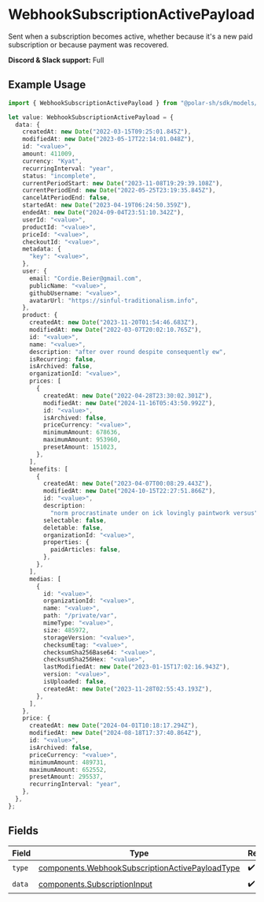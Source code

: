 # WebhookSubscriptionActivePayload

Sent when a subscription becomes active,
whether because it's a new paid subscription or because payment was recovered.

**Discord & Slack support:** Full

## Example Usage

```typescript
import { WebhookSubscriptionActivePayload } from "@polar-sh/sdk/models/components";

let value: WebhookSubscriptionActivePayload = {
  data: {
    createdAt: new Date("2022-03-15T09:25:01.845Z"),
    modifiedAt: new Date("2023-05-17T22:14:01.048Z"),
    id: "<value>",
    amount: 411009,
    currency: "Kyat",
    recurringInterval: "year",
    status: "incomplete",
    currentPeriodStart: new Date("2023-11-08T19:29:39.108Z"),
    currentPeriodEnd: new Date("2022-05-25T23:19:35.845Z"),
    cancelAtPeriodEnd: false,
    startedAt: new Date("2023-04-19T06:24:50.359Z"),
    endedAt: new Date("2024-09-04T23:51:10.342Z"),
    userId: "<value>",
    productId: "<value>",
    priceId: "<value>",
    checkoutId: "<value>",
    metadata: {
      "key": "<value>",
    },
    user: {
      email: "Cordie.Beier@gmail.com",
      publicName: "<value>",
      githubUsername: "<value>",
      avatarUrl: "https://sinful-traditionalism.info",
    },
    product: {
      createdAt: new Date("2023-11-20T01:54:46.683Z"),
      modifiedAt: new Date("2022-03-07T20:02:10.765Z"),
      id: "<value>",
      name: "<value>",
      description: "after over round despite consequently ew",
      isRecurring: false,
      isArchived: false,
      organizationId: "<value>",
      prices: [
        {
          createdAt: new Date("2022-04-28T23:30:02.301Z"),
          modifiedAt: new Date("2024-11-16T05:43:50.992Z"),
          id: "<value>",
          isArchived: false,
          priceCurrency: "<value>",
          minimumAmount: 678636,
          maximumAmount: 953960,
          presetAmount: 151023,
        },
      ],
      benefits: [
        {
          createdAt: new Date("2023-04-07T00:08:29.443Z"),
          modifiedAt: new Date("2024-10-15T22:27:51.866Z"),
          id: "<value>",
          description:
            "norm procrastinate under on ick lovingly paintwork versus",
          selectable: false,
          deletable: false,
          organizationId: "<value>",
          properties: {
            paidArticles: false,
          },
        },
      ],
      medias: [
        {
          id: "<value>",
          organizationId: "<value>",
          name: "<value>",
          path: "/private/var",
          mimeType: "<value>",
          size: 485972,
          storageVersion: "<value>",
          checksumEtag: "<value>",
          checksumSha256Base64: "<value>",
          checksumSha256Hex: "<value>",
          lastModifiedAt: new Date("2023-01-15T17:02:16.943Z"),
          version: "<value>",
          isUploaded: false,
          createdAt: new Date("2023-11-28T02:55:43.193Z"),
        },
      ],
    },
    price: {
      createdAt: new Date("2024-04-01T10:18:17.294Z"),
      modifiedAt: new Date("2024-08-18T17:37:40.864Z"),
      id: "<value>",
      isArchived: false,
      priceCurrency: "<value>",
      minimumAmount: 489731,
      maximumAmount: 652552,
      presetAmount: 295537,
      recurringInterval: "year",
    },
  },
};
```

## Fields

| Field                                                                                                              | Type                                                                                                               | Required                                                                                                           | Description                                                                                                        |
| ------------------------------------------------------------------------------------------------------------------ | ------------------------------------------------------------------------------------------------------------------ | ------------------------------------------------------------------------------------------------------------------ | ------------------------------------------------------------------------------------------------------------------ |
| `type`                                                                                                             | [components.WebhookSubscriptionActivePayloadType](../../models/components/webhooksubscriptionactivepayloadtype.md) | :heavy_check_mark:                                                                                                 | N/A                                                                                                                |
| `data`                                                                                                             | [components.SubscriptionInput](../../models/components/subscriptioninput.md)                                       | :heavy_check_mark:                                                                                                 | N/A                                                                                                                |